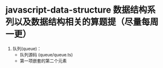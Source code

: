 # javascript-data-structure 数据结构系列以及数据结构相关的算题提（尽量每周一更）

1. 队列(queue)：
    - 队列源码 (queue/queue.ts)
    - 第一项嵌套的第二个元素